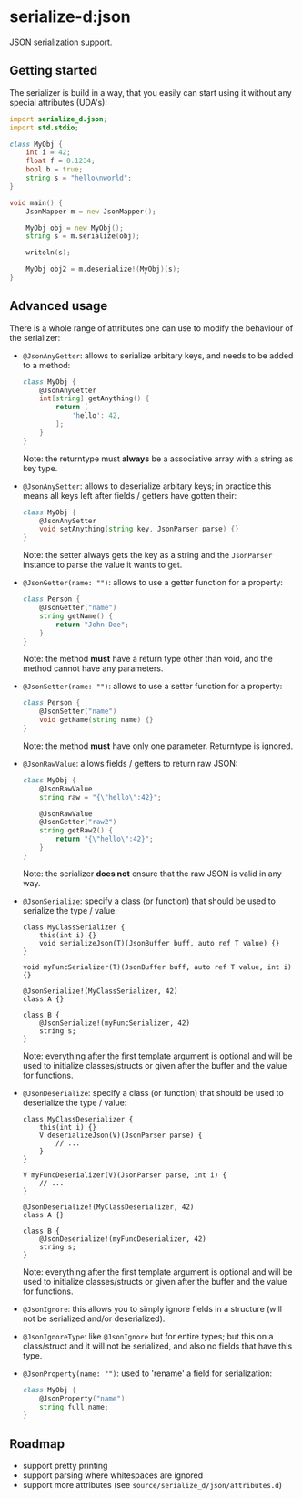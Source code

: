 # serialize-d:json

JSON serialization support.

## Getting started

The serializer is build in a way, that you easily can start using it without any special attributes (UDA's):

```d
import serialize_d.json;
import std.stdio;

class MyObj {
    int i = 42;
    float f = 0.1234;
    bool b = true;
    string s = "hello\nworld";
}

void main() {
    JsonMapper m = new JsonMapper();

    MyObj obj = new MyObj();
    string s = m.serialize(obj);

    writeln(s);

    MyObj obj2 = m.deserialize!(MyObj)(s);
}
```

## Advanced usage

There is a whole range of attributes one can use to modify the behaviour of the serializer:

- `@JsonAnyGetter`: allows to serialize arbitary keys, and needs to be added to a method:
    ```d
    class MyObj {
        @JsonAnyGetter
        int[string] getAnything() {
            return [
                'hello': 42,
            ];
        }
    }
    ```
    Note: the returntype must **always** be a associative array with a string as key type.

- `@JsonAnySetter`: allows to deserialize arbitary keys; in practice this means all keys left after fields / getters have gotten their:
    ```d
    class MyObj {
        @JsonAnySetter
        void setAnything(string key, JsonParser parse) {}
    }
    ```
    Note: the setter always gets the key as a string and the `JsonParser` instance to parse the value it wants to get.

- `@JsonGetter(name: "")`: allows to use a getter function for a property:
    ```d
    class Person {
        @JsonGetter("name")
        string getName() {
            return "John Doe";
        }
    }
    ```
    Note: the method **must** have a return type other than void, and the method cannot have any parameters.

- `@JsonSetter(name: "")`: allows to use a setter function for a property:
    ```d
    class Person {
        @JsonSetter("name")
        void getName(string name) {}
    }
    ```
    Note: the method **must** have only one parameter. Returntype is ignored.

- `@JsonRawValue`: allows fields / getters to return raw JSON:
    ```d
    class MyObj {
        @JsonRawValue
        string raw = "{\"hello\":42}";

        @JsonRawValue
        @JsonGetter("raw2")
        string getRaw2() {
            return "{\"hello\":42}";
        }
    }
    ```
    Note: the serializer **does not** ensure that the raw JSON is valid in any way.

- `@JsonSerialize`: specify a class (or function) that should be used to serialize the type / value:
    ```
    class MyClassSerializer {
        this(int i) {}
        void serializeJson(T)(JsonBuffer buff, auto ref T value) {}
    }

    void myFuncSerializer(T)(JsonBuffer buff, auto ref T value, int i) {}

    @JsonSerialize!(MyClassSerializer, 42)
    class A {}

    class B {
        @JsonSerialize!(myFuncSerializer, 42)
        string s;
    }
    ```
    Note: everything after the first template argument is optional and will be used to initialize classes/structs or given after the buffer and the value for functions.

- `@JsonDeserialize`: specify a class (or function) that should be used to deserialize the type / value:
    ```
    class MyClassDeserializer {
        this(int i) {}
        V deserializeJson(V)(JsonParser parse) {
            // ...
        }
    }

    V myFuncDeserializer(V)(JsonParser parse, int i) {
        // ...
    }

    @JsonDeserialize!(MyClassDeserializer, 42)
    class A {}

    class B {
        @JsonDeserialize!(myFuncDeserializer, 42)
        string s;
    }
    ```
    Note: everything after the first template argument is optional and will be used to initialize classes/structs or given after the buffer and the value for functions.

- `@JsonIgnore`: this allows you to simply ignore fields in a structure (will not be serialized and/or deserialized).

- `@JsonIgnoreType`: like `@JsonIgnore` but for entire types; but this on a class/struct and it will not be serialized, and also no fields that have this type.

- `@JsonProperty(name: "")`: used to 'rename' a field for serialization:
    ```d
    class MyObj {
        @JsonProperty("name")
        string full_name;
    }
    ```

## Roadmap

- support pretty printing
- support parsing where whitespaces are ignored
- support more attributes (see `source/serialize_d/json/attributes.d`)
